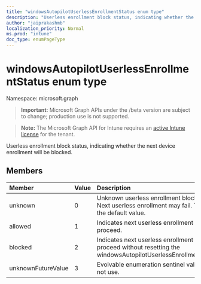 ```yaml
---
title: "windowsAutopilotUserlessEnrollmentStatus enum type"
description: "Userless enrollment block status, indicating whether the next device enrollment will be blocked."
author: "jaiprakashmb"
localization_priority: Normal
ms.prod: "intune"
doc_type: enumPageType
---
```


# windowsAutopilotUserlessEnrollmentStatus enum type

Namespace: microsoft.graph

> **Important:** Microsoft Graph APIs under the /beta version are subject to change; production use is not supported.

> **Note:** The Microsoft Graph API for Intune requires an [active Intune license](https://go.microsoft.com/fwlink/?linkid=839381) for the tenant.

Userless enrollment block status, indicating whether the next device enrollment will be blocked.

## Members
|Member|Value|Description|
|:---|:---|:---|
|unknown|0|Unknown userless enrollment block status. Next userless enrollment may fail. This is the default value.|
|allowed|1|Indicates next userless enrollment can proceed.|
|blocked|2|Indicates next userless enrollment cannot proceed without resetting the windowsAutopilotUserlessEnrollmentStatus.|
|unknownFutureValue|3|Evolvable enumeration sentinel value. Do not use.|
